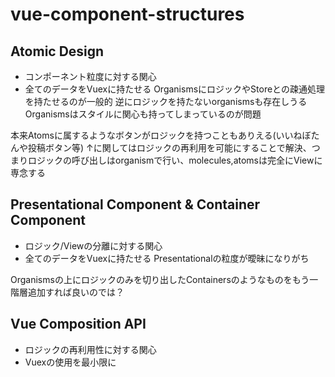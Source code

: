 # vue-component-structures

## Atomic Design
- コンポーネント粒度に対する関心
- 全てのデータをVuexに持たせる
OrganismsにロジックやStoreとの疎通処理を持たせるのが一般的
逆にロジックを持たないorganismsも存在しうる
Organismsはスタイルに関心も持ってしまっているのが問題

本来Atomsに属するようなボタンがロジックを持つこともありえる(いいねぼたんや投稿ボタン等)
↑に関してはロジックの再利用を可能にすることで解決、つまりロジックの呼び出しはorganismで行い、molecules,atomsは完全にViewに専念する

## Presentational Component & Container Component
- ロジック/Viewの分離に対する関心
- 全てのデータをVuexに持たせる
Presentationalの粒度が曖昧になりがち


Organismsの上にロジックのみを切り出したContainersのようなものをもう一階層追加すれば良いのでは？

## Vue Composition API
- ロジックの再利用性に対する関心
- Vuexの使用を最小限に
